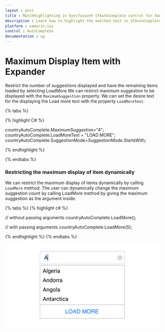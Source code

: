 ```yaml
---
layout : post
title : MatchHighlighting in Syncfusion® SfAutoComplete control for Xamarin.iOS
description : Learn how to highlight the matched text in SfAutoComplete
platform : xamarin.ios 
control : AutoComplete
documentation : ug
---
```


# Maximum Display Item with Expander

Restrict the number of suggestions displayed and have the remaining items loaded by selecting LoadMore.We can restrict maximum suggestion to be displayed with the `MaximumSuggestion` property. We can set the desire text for the displaying the Load more text with the property `LoadMoreText`.

{% tabs %}

{% highlight C# %}

countryAutoComplete.MaximumSuggestion="4";
countryAutoComplete.LoadMoreText = "LOAD MORE";
countryAutoComplete.SuggestionMode=SuggestionMode.StartsWith;

{% endhighlight %}

{% endtabs %}
### Restricting the maximum display of item dynamically

We can restrict the maximum display of items dynamically by calling `LoadMore` method. The user can dynamically change the maximum suggestion count by calling LoadMore method by giving the maximum suggestion as the argument inside.
 
{% tabs %}
{% highlight c# %}
 
// without passing arguments
countryAutoComplete.LoadMore();
 
// with passing arguments
countryAutoComplete.LoadMore(5);
 
{% endhighlight %}
{% endtabs %}

![](images/loadmore.png)